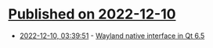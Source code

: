 # [Published on 2022-12-10](index.md)

* [2022-12-10, 03:39:51](https://lobste.rs/s/2bvc0n/wayland_native_interface_qt_6_5) - [Wayland native interface in Qt 6.5](https://blog.david-redondo.de/qt/kde/2022/12/09/wayland-native-interface.html)
